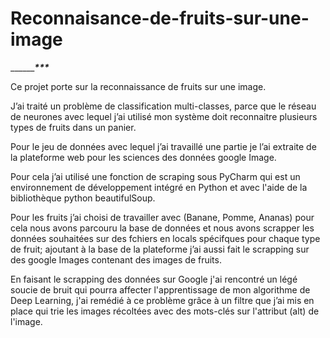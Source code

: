 # Reconnaisance-de-fruits-sur-une-image
_____________________________________***_______________________________


Ce projet porte sur la reconnaissance de fruits sur une image.

J’ai traité un problème de classification multi-classes, parce que le réseau de neurones avec lequel j’ai utilisé mon système doit reconnaitre plusieurs types de fruits dans un panier.

Pour le jeu de données avec lequel j’ai travaillé une partie je l’ai extraite de la plateforme web pour les sciences des données google Image.

Pour cela j’ai utilisé une fonction de scraping sous PyCharm qui est un environnement de développement intégré en Python et avec l'aide de la bibliothèque python beautifulSoup. 

Pour les fruits j’ai choisi de travailler avec (Banane, Pomme, Ananas) pour cela nous avons parcouru la base de données et nous avons scrapper les données souhaitées sur des fchiers en locals spécifques pour chaque type de fruit; ajoutant à la base de la plateforme j’ai aussi fait le scrapping sur des google Images contenant des images de fruits. 

En faisant le scrapping des données sur Google j'ai rencontré un légé soucie de bruit qui pourra affecter l'apprentissage de mon algorithme de Deep Learning, j'ai remédié à ce problème grâce à un filtre que j’ai mis en place qui trie les images récoltées avec des mots-clés sur l'attribut (alt) de l'image.

